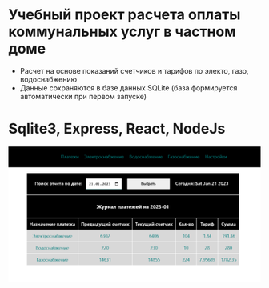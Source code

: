# Учебный проект расчета оплаты коммунальных услуг в частном доме

- Расчет на основе показаний счетчиков и тарифов по электо, газо, водоснабжению
- Данные сохраняются в базе данных SQLite (база формируется автоматически при первом запуске)

# Sqlite3, Express, React, NodeJs

![Страница с отчетами](/demo_shots/report.png)

